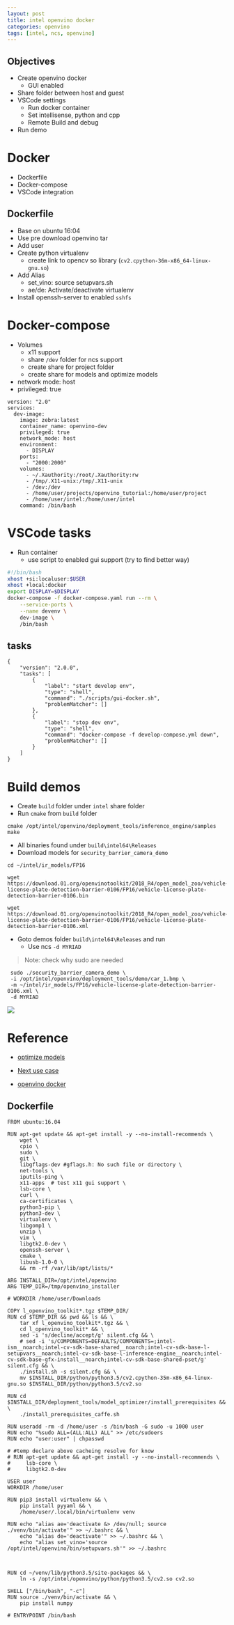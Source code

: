 ```yaml
---
layout: post
title: intel openvino docker
categories: openvino
tags: [intel, ncs, openvino]
---
```

## Objectives
- Create openvino docker
  - GUI enabled
- Share folder  between host and guest
- VSCode settings
  - Run docker container
  - Set intellisense, python and cpp
  - Remote  Build and debug
- Run demo


# Docker
- Dockerfile
- Docker-compose
- VSCode integration

## Dockerfile
- Base on ubuntu 16:04
- Use pre download openvino tar
- Add user
- Create python virtualenv
  - create link to opencv so library (`cv2.cpython-36m-x86_64-linux-gnu.so`)
- Add Alias
  - set_vino: source setupvars.sh
  - ae/de: Activate/deactivate virtualenv
- Install openssh-server to enabled `sshfs`

# Docker-compose
- Volumes
  - x11 support 
  - share `/dev` folder for ncs support
  - create share for project folder
  - create share for models  and optimize models
- network mode: host
- privileged: true


```
version: "2.0"
services: 
  dev-image:
    image: zebra:latest
    container_name: openvino-dev
    privileged: true
    network_mode: host
    environment:
      - DISPLAY
    ports:
      - "2000:2000"
    volumes: 
      - ~/.Xauthority:/root/.Xauthority:rw
      - /tmp/.X11-unix:/tmp/.X11-unix
      - /dev:/dev
      - /home/user/projects/openvino_tutorial:/home/user/project
      - /home/user/intel:/home/user/intel
    command: /bin/bash
```

# VSCode tasks
- Run container
    - use script to enabled  gui support (try to find better way)

```bash
#!/bin/bash
xhost +si:localuser:$USER
xhost +local:docker
export DISPLAY=$DISPLAY
docker-compose -f docker-compose.yaml run --rm \
    --service-ports \
    --name devenv \
    dev-image \
    /bin/bash
```

## tasks
```
{
    "version": "2.0.0",
    "tasks": [
        {
            "label": "start develop env",
            "type": "shell",
            "command": "./scripts/gui-docker.sh",
            "problemMatcher": []
        },
        {
            "label": "stop dev env",
            "type": "shell",
            "command": "docker-compose -f develop-compose.yml down",
            "problemMatcher": []
        }
    ]
}
```

# Build demos
- Create `build` folder under `intel` share folder
- Run `cmake` from `build` folder
```
cmake /opt/intel/openvino/deployment_tools/inference_engine/samples
make
```
- All binaries found under `build\intel64\Releases`
- Download models for `security_barrier_camera_demo`
```
cd ~/intel/ir_models/FP16

wget https://download.01.org/openvinotoolkit/2018_R4/open_model_zoo/vehicle-license-plate-detection-barrier-0106/FP16/vehicle-license-plate-detection-barrier-0106.bin

wget https://download.01.org/openvinotoolkit/2018_R4/open_model_zoo/vehicle-license-plate-detection-barrier-0106/FP16/vehicle-license-plate-detection-barrier-0106.xml
```
- Goto demos folder `build\intel64\Releases` and run
  - Use ncs `-d MYRIAD`

> Note: check why sudo are needed

```
 sudo ./security_barrier_camera_demo \
 -i /opt/intel/openvino/deployment_tools/demo/car_1.bmp \
 -m ~/intel/ir_models/FP16/vehicle-license-plate-detection-barrier-0106.xml \
 -d MYRIAD
```
![](images/2019-04-21-08-04-25.png)

# Reference
- [optimize models](https://download.01.org/openvinotoolkit/2018_R4/open_model_zoo/)

- [Next use case](https://docs.openvinotoolkit.org/2019_R1/_pedestrian_detection_adas_binary_0001_description_pedestrian_detection_adas_binary_0001.html)
- [openvino docker](https://github.com/sugarkubes/openvino-base-image/blob/master/Dockerfile)
## Dockerfile
```
FROM ubuntu:16.04

RUN apt-get update && apt-get install -y --no-install-recommends \
    wget \
    cpio \
    sudo \
    git \
    libgflags-dev #gflags.h: No such file or directory \
    net-tools \
    iputils-ping \
    x11-apps  # test x11 gui support \
    lsb-core \
    curl \
    ca-certificates \
    python3-pip \
    python3-dev \
    virtualenv \
    libgomp1 \
    unzip \
    vim \
    libgtk2.0-dev \
    openssh-server \
    cmake \
    libusb-1.0-0 \
    && rm -rf /var/lib/apt/lists/*

ARG INSTALL_DIR=/opt/intel/openvino
ARG TEMP_DIR=/tmp/openvino_installer

# WORKDIR /home/user/Downloads

COPY l_openvino_toolkit*.tgz $TEMP_DIR/
RUN cd $TEMP_DIR && pwd && ls && \
    tar xf l_openvino_toolkit*.tgz && \
    cd l_openvino_toolkit* && \
    sed -i 's/decline/accept/g' silent.cfg && \
    # sed -i 's/COMPONENTS=DEFAULTS/COMPONENTS=;intel-ism__noarch;intel-cv-sdk-base-shared__noarch;intel-cv-sdk-base-l-setupvars__noarch;intel-cv-sdk-base-l-inference-engine__noarch;intel-cv-sdk-base-gfx-install__noarch;intel-cv-sdk-base-shared-pset/g' silent.cfg && \
    ./install.sh -s silent.cfg && \
    mv $INSTALL_DIR/python/python3.5/cv2.cpython-35m-x86_64-linux-gnu.so $INSTALL_DIR/python/python3.5/cv2.so

RUN cd $INSTALL_DIR/deployment_tools/model_optimizer/install_prerequisites && \
    ./install_prerequisites_caffe.sh

RUN useradd -rm -d /home/user -s /bin/bash -G sudo -u 1000 user
RUN echo "%sudo	ALL=(ALL:ALL) ALL" >> /etc/sudoers
RUN echo "user:user" | chpasswd

# #temp declare above cacheing resolve for know
# RUN apt-get update && apt-get install -y --no-install-recommends \
#     lsb-core \
#     libgtk2.0-dev

USER user
WORKDIR /home/user

RUN pip3 install virtualenv && \
    pip install pyyaml && \
    /home/user/.local/bin/virtualenv venv

RUN echo "alias ae='deactivate &> /dev/null; source ./venv/bin/activate'" >> ~/.bashrc && \
    echo "alias de='deactivate'" >> ~/.bashrc && \
    echo "alias set_vino='source /opt/intel/openvino/bin/setupvars.sh'" >> ~/.bashrc



RUN cd ~/venv/lib/python3.5/site-packages && \
    ln -s /opt/intel/openvino/python/python3.5/cv2.so cv2.so

SHELL ["/bin/bash", "-c"]
RUN source ./venv/bin/activate && \
    pip install numpy

# ENTRYPOINT /bin/bash
```